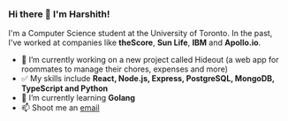 ### Hi there 👋 I'm Harshith!

I'm a Computer Science student at the University of Toronto. In the past, I've worked at companies like **theScore**, **Sun Life**,  **IBM** and **Apollo.io**.

- 🔭 I’m currently working on a new project called Hideout (a web app for roommates to manage their chores, expenses and more)
- ✅ My skills include **React, Node.js, Express, PostgreSQL, MongoDB, TypeScript and Python**
- 🌱 I’m currently learning **Golang**
- 📫 Shoot me an [email](mailto:harshithl1777@gmail.com)
